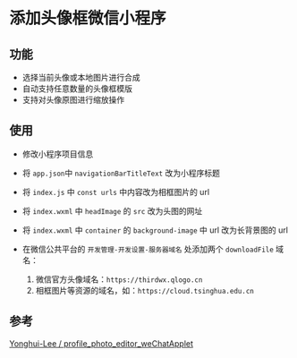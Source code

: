 # 添加头像框微信小程序

## 功能
- 选择当前头像或本地图片进行合成
- 自动支持任意数量的头像框模版
- 支持对头像原图进行缩放操作

## 使用
- 修改小程序项目信息
- 将 `app.json`中 `navigationBarTitleText` 改为小程序标题
- 将 `index.js` 中 `const urls` 中内容改为相框图片的 url
- 将 `index.wxml` 中 `headImage` 的 `src` 改为头图的网址
- 将 `index.wxml` 中 `container` 的 `background-image` 中 url 改为长背景图的 url
- 在微信公共平台的 `开发管理-开发设置-服务器域名` 处添加两个 `downloadFile` 域名：

    1. 微信官方头像域名：`https://thirdwx.qlogo.cn`
    2. 相框图片等资源的域名，如：`https://cloud.tsinghua.edu.cn`

## 参考
[Yonghui-Lee
/
profile_photo_editor_weChatApplet](https://github.com/Yonghui-Lee/profile_photo_editor_weChatApplet)

